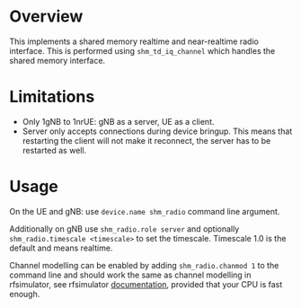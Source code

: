 # Overview

This implements a shared memory realtime and near-realtime radio interface.
This is performed using `shm_td_iq_channel` which handles the shared memory
interface.

# Limitations

 - Only 1gNB to 1nrUE: gNB as a server, UE as a client.
 - Server only accepts connections during device bringup. This means that
   restarting the client will not make it reconnect, the server has to be
   restarted as well.

# Usage

On the UE and gNB: use `device.name shm_radio` command line argument.

Additionally on gNB use `shm_radio.role server` and optionally
`shm_radio.timescale <timescale>` to set the timescale. Timescale 1.0
is the default and means realtime.

Channel modelling can be enabled by adding `shm_radio.chanmod 1` to the
command line and should work the same as channel modelling in rfsimulator,
see rfsimulator [documentation](../rfsimulator/README.md), provided that your
CPU is fast enough.
